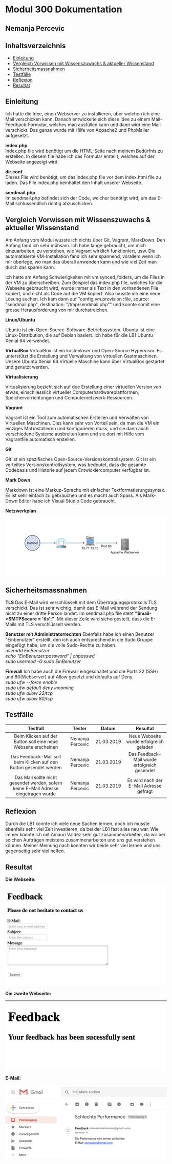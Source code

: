 <h1>Modul 300 Dokumentation</h1>

<h2>Nemanja Percevic</h2>

## Inhaltsverzeichnis
* [Einleitung](#Einleitung)<br>
* [Vergleich Vorwissen mit Wissenszuwachs & aktueller Wissenstand](#Vergleich-Vorwissen-mit-Wissenszuwachs-&-aktueller-Wissenstand)<br>
* [Sicherheitsmassnahmen](#Sicherheitsmassnahmen)<br>
* [Testfälle](#Testfälle)<br>
* [Reflexion](#Reflexion-)<br>
* [Resultat](#Resultat)<br>

**<h2>Einleitung</h2>**
Ich hatte die Idee, einen Webserver zu installieren, über welchen ich eine Mail verschicken kann. Danach entwickelte sich diese Idee zu einem Mail-Feedback-Formular, welches man ausfüllen kann und dann wird eine Mail verschickt. Das ganze wurde mit Hilfe von Appache2 und PhpMailer aufgesetzt.

**index.php**<br>
Index.php file wird benötigt um die HTML-Seite nach meinem Bedürfnis zu erstellen. In diesem file habe ich das Formular erstellt, welches auf der Webseite angezeigt wird.

**dir.conf**<br>
Dieses File wird benötigt, um das index.php file vor dem index.html file zu laden. Das File index.php beinhaltet den Inhalt unserer Webseite.

**sendmail.php**<br>
Im sendmail.php befindet sich der Code, welcher benötigt wird, um das E-Mail schlussendlich richtig abzuschicken.

**<h2>Vergleich Vorwissen mit Wissenszuwachs & aktueller Wissenstand</h2>**
Am Anfang vom Modul wusste ich nichts über Git, Vagrant, MarkDown. Den Anfang fand ich sehr mühsam. Ich habe lange gebraucht, um mich einzuarbeiten, zu verstehen, wie Vagrant wirklich funktioniert, usw. Die automatisierte VM-Installation fand ich sehr spannend, vorallem wenn ich mir überlege, wo man das überall anwenden kann und wie viel Zeit man durch das sparen kann.

Ich hatte am Anfang Schwierigkeiten mit vm.synced_folders, um die Files in der VM zu überschreiben. Zum Beispiel das index.php file, welches für die Webseite gebraucht wird, wurde immer als Text in den vorhandenen File kopiert, und nicht als Code auf die VM kopiert. Also musste ich eine neue Lösung suchen. Ich kam dann auf "config.vm.provision :file, source: "sendmail.php", destination: "/tmp/sendmail.php"" und konnte somit eine grosse Herausforderung von mir durchstreichen.

**Linux/Ubuntu**

Ubuntu ist ein Open-Source-Software-Betriebssystem. Ubuntu ist eine Linux-Distribution, die auf Debian basiert. Ich habe für die LB1 Ubuntu Xenial 64 verwendet.

**VirtualBox**
VirtualBox ist ein kostenloser und Open-Source Hypervisor. Es unterstützt die Erstellung und Verwaltung von virtuellen Gastmaschinen. Unsere Ubuntu Xenial 64 Virtuelle Maschine kann über VirtualBox gestartet und genutzt werden.

**Virtualisierung**

Virtualisierung bezieht sich auf due Erstellung einer virtuellen Version von etwas, einschliesslich virtueller Computerhardwareplattformen, Speichervorrichtungen und Computernetzwerk-Ressourcen.

**Vagrant**

Vagrant ist ein Tool zum automatischen Erstellen und Verwalten von Virtuellen Maschinen. Dies kann sehr von Vorteil sein, da man die VM ein einziges Mal installieren und konfigurieren muss, und sie dann auch verschiedene Systeme ausbreiten kann und sie dort mit Hilfe vom Vagrantfile automatisch erstellen.

**Git**

Git ist ein spezifisches Open-Source-Versionskontrollsystem. Git ist ein verteiltes Versionskontrollsystem, was bedeutet, dass die gesamte Codebasis und Historie auf jedem Entwicklercomputer verfügbar ist. 


**Mark Down**

Markdown ist eine Markup-Sprache mit einfacher Textformatierungssyntax. Es ist sehr einfach zu gebrauchen und es macht auch Spass. Als Mark-Down Editor habe ich Visual Studio Code gebraucht.

**Netzwerkplan**

![Image](./photo4.png)

**<h2>Sicherheitsmassnahmen</h2>**
**TLS**
Das E-Mail wird verschlüsselt mit dem Übertragungsprotokolls TLS verschickt. Das ist sehr wichtig, damit das E-Mail während der Sendung nicht zu einer dritte Person landet. Im sendmail.php file steht **"$mail->SMTPSecure = 'tls';"**. Mit dieser Zeile wird sichergestellt, dass die E-Mails mit TLS verschlüsselt werden.

**Benutzer mit Administratorrechten**
Ebenfalls habe ich einen Benutzer "Einbenutzer" erstellt, den ich auch entsprechend in die Sudo Gruppe eingefügt habe, um die volle Sudo-Rechte zu haben.<br>
  *useradd EinBenutzer*<br>
  *echo "EinBenutzer:password" | chpasswd*<br>
  *sudo usermod -G sudo EinBenutzer*<br>

**Firewall**
Ich habe auch die Firewall eingeschaltet und die Ports 22 (SSH) und 80(Webserver) auf Allow gesetzt und defaults auf Deny.<br>
  *sudo ufw --force enable*<br>
  *sudo ufw default deny incoming*<br>
  *sudo ufw allow 22/tcp*<br>
  *sudo ufw allow 80/tcp*<br>

**<h2>Testfälle</h2>**

| Testfall | Tester | Datum | Resultat |
| :--:|:--:| :--:|:--:|
| Beim Klicken auf der Button soll eine neue Webseite erscheinen | Nemanja Percevic | 21.03.2019 | Neue Webseite wurde erfolgreich geladen |
 Das Feedback-Mail soll beim Klicken auf den Button gesendet werden | Nemanja Percevic | 21.03.2019 | Das Feedback-Mail wurde erfolgreich gesendet |
  Das Mail sollte nicht gesendet werden, sofern keine E-Mail Adresse eingetragen wurde | Nemanja Percevic | 21.03.2019 | Es wird nach der E-Mail Adresse gefragt |

**<h2>Reflexion</h2>**
Durch die LB1 konnte ich viele neue Sachen lernen, doch ich musste ebenfalls sehr viel Zeit investieren, da bei der LB1 fast alles neu war. Wie immer konnte ich mit Amauri Valdez sehr gut zusammenarbeiten, da wir bei solchen Aufträgen meistens zusammenarbeiten und uns gut verstehen können. Meiner Meinung nach konnten wir beide sehr viel lernen und uns gegenseitig sehr viel helfen.

**<h2>Resultat</h2>**

**Die Webseite:**

![Image](./photo1.png)


**Die zweite Webseite:**

![Image](./photo2.png)

**E-Mail:**

![Image](./photo3.png)